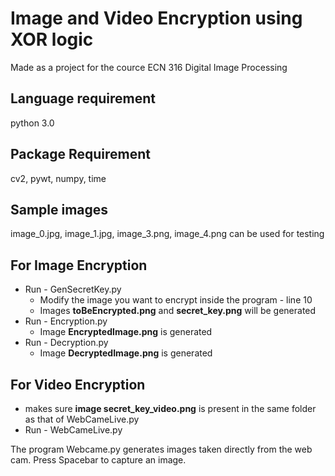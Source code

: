 # Image and Video Encryption using XOR logic
Made as a project for the cource ECN 316 Digital Image Processing

## Language requirement
python 3.0

## Package Requirement
cv2, pywt, numpy, time

## Sample images 
image_0.jpg, image_1.jpg, image_3.png, image_4.png can be used for testing
 
## For Image Encryption
 - Run - GenSecretKey.py
   - Modify the image you want to encrypt inside the program - line 10
   - Images **toBeEncrypted.png** and **secret_key.png** will be generated
 - Run - Encryption.py
   - Image **EncryptedImage.png** is generated
 - Run - Decryption.py
   - Image **DecryptedImage.png** is generated
    
## For Video Encryption 
 - makes sure **image secret_key_video.png** is present in the same folder as that of WebCameLive.py
 - Run - WebCameLive.py
  
The program Webcame.py generates images taken directly from the web cam. Press Spacebar to capture an image.
